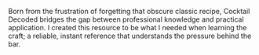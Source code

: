 Born from the frustration of forgetting that obscure classic recipe, Cocktail Decoded bridges the gap between professional knowledge and practical application. I created this resource to be what I needed when learning the craft; a reliable, instant reference that understands the pressure behind the bar.
